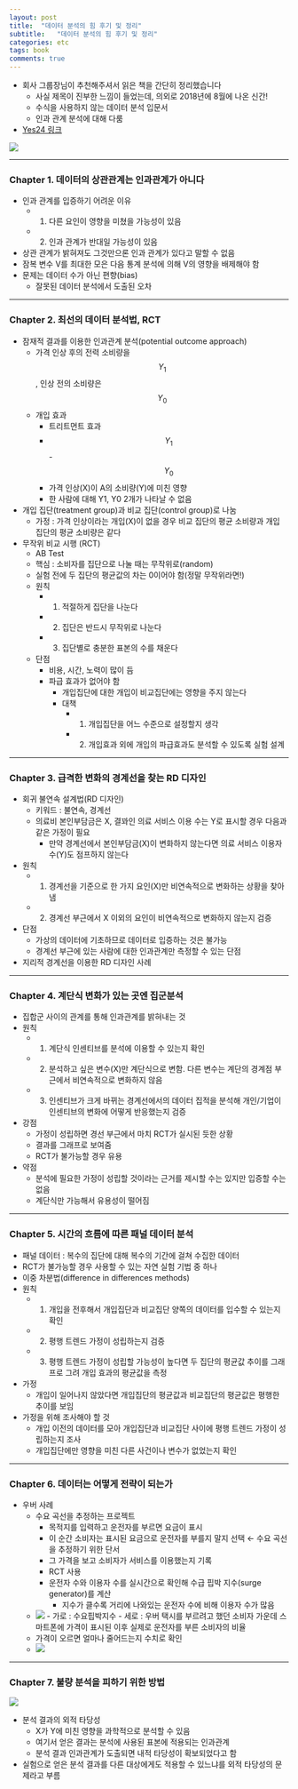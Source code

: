 ```yaml
---
layout: post
title:  "데이터 분석의 힘 후기 및 정리"
subtitle:   "데이터 분석의 힘 후기 및 정리"
categories: etc
tags: book
comments: true
---
```


- 회사 그룹장님이 추천해주셔서 읽은 책을 간단히 정리했습니다
	- 사실 제목이 진부한 느낌이 들었는데, 의외로 2018년에 8월에 나온 신간!
	- 수식을 사용하지 않는 데이터 분석 입문서
	- 인과 관계 분석에 대해 다룸
- [Yes24 링크](http://www.yes24.com/24/goods/64094963)

<img src="https://www.dropbox.com/s/bsh6rwsgbzony9o/2018-12-10%2023.13.16.jpg?raw=1">

---

### Chapter 1. 데이터의 상관관계는 인과관계가 아니다
- 인과 관계를 입증하기 어려운 이유
    - 1) 다른 요인이 영향을 미쳤을 가능성이 있음
    - 2) 인과 관계가 반대일 가능성이 있음
- 상관 관계가 밝혀져도 그것만으론 인과 관계가 있다고 말할 수 없음
- 잠복 변수 V를 최대한 모은 다음 통계 분석에 의해 V의 영향을 배제해야 함
- 문제는 데이터 수가 아닌 편향(bias)
    - 잘못된 데이터 분석에서 도출된 오차

---

### Chapter 2. 최선의 데이터 분석법, RCT
- 잠재적 결과를 이용한 인과관계 분석(potential outcome approach)
    - 가격 인상 후의 전력 소비량을 $$Y_1$$, 인상 전의 소비량은 $$Y_0$$
    - 개입 효과
        - 트리트먼트 효과
        - $$Y_1$$ - $$Y_0$$
        - 가격 인상(X)이 A의 소비량(Y)에 미친 영향
        - 한 사람에 대해 Y1, Y0 2개가 나타날 수 없음
- 개입 집단(treatment group)과 비교 집단(control group)로 나눔
    - 가정 : 가격 인상이라는 개입(X)이 없을 경우 비교 집단의 평균 소비량과 개입 집단의 평균 소비량은 같다
- 무작위 비교 시행 (RCT)
    - AB Test
    - 핵심 : 소비자를 집단으로 나눌 때는 무작위로(random)
    - 실험 전에 두 집단의 평균값의 차는 0이어야 함(정말 무작위라면!)
    - 원칙
        - 1) 적절하게 집단을 나눈다
        - 2) 집단은 반드시 무작위로 나눈다
        - 3) 집단별로 충분한 표본의 수를 채운다
    - 단점
        - 비용, 시간, 노력이 많이 듬
        - 파급 효과가 없어야 함
            - 개입집단에 대한 개입이 비교집단에는 영향을 주지 않는다
            - 대책
                - 1) 개입집단을 어느 수준으로 설정할지 생각
                - 2) 개입효과 외에 개입의 파급효과도 분석할 수 있도록 실험 설계

---

### Chapter 3. 급격한 변화의 경계선을 찾는 RD 디자인

- 회귀 불연속 설계법(RD 디자인)
    - 키워드 : 불연속, 경계선
    - 의료비 본인부담금은 X, 결꽈인 의료 서비스 이용 수는 Y로 표시할 경우 다음과 같은 가정이 필요
        - 만약 경계선에서 본인부담금(X)이 변화하지 않는다면 의료 서비스 이용자 수(Y)도 점프하지 않는다
- 원칙
    - 1) 경계선을 기준으로 한 가지 요인(X)만 비연속적으로 변화하는 상황을 찾아냄
    - 2) 경계선 부근에서 X 이외의 요인이 비연속적으로 변화하지 않는지 검증
- 단점
    - 가상의 데이터에 기초하므로 데이터로 입증하는 것은 불가능
    - 경계선 부근에 있는 사람에 대한 인과관계만 측정할 수 있는 단점
- 지리적 경계선을 이용한 RD 디자인 사례

---

### Chapter 4. 계단식 변화가 있는 곳엔 집군분석

- 집합군 사이의 관계를 통해 인과관계를 밝혀내는 것
- 원칙
    - 1) 계단식 인센티브를 분석에 이용할 수 있는지 확인
    - 2) 분석하고 싶은 변수(X)만 계단식으로 변함. 다른 변수는 계단의 경계점 부근에서 비연속적으로 변화하지 않음
    - 3) 인센티브가 크게 바뀌는 경계선에서의 데이터 집적을 분석해 개인/기업이 인센티브의 변화에 어떻게 반응했는지 검증
- 강점
    - 가정이 성립하면 경선 부근에서 마치 RCT가 실시된 듯한 상황
    - 결과를 그래프로 보여줌
    - RCT가 불가능할 경우 유용
- 약점
    - 분석에 필요한 가정이 성립할 것이라는 근거를 제시할 수는 있지만 입증할 수는 없음
    - 계단식만 가능해서 유용성이 떨어짐

---

### Chapter 5. 시간의 흐름에 따른 패널 데이터 분석
- 패널 데이터 : 복수의 집단에 대해 복수의 기간에 걸쳐 수집한 데이터
- RCT가 불가능할 경우 사용할 수 있는 자연 실험 기법 중 하나
- 이중 차분법(difference in differences methods)
- 원칙
    - 1) 개입을 전후해서 개입집단과 비교집단 양쪽의 데이터를 입수할 수 있는지 확인
    - 2) 평행 트렌드 가정이 성립하는지 검증
    - 3) 평행 트렌드 가정이 성립할 가능성이 높다면 두 집단의 평균값 추이를 그래프로 그려 개입 효과의 평균값을 측정
- 가정
    - 개입이 일어나지 않았다면 개입집단의 평균값과 비교집단의 평균값은 평행한 추이를 보임
- 가정을 위해 조사해야 할 것
    - 개입 이전의 데이터를 모아 개입집단과 비교집단 사이에 평행 트렌드 가정이 성립하는지 조사
    - 개입집단에만 영향을 미친 다른 사건이나 변수가 없었는지 확인

---

### Chapter 6. 데이터는 어떻게 전략이 되는가
- 우버 사례
    - 수요 곡선을 추정하는 프로젝트
        - 목적지를 입력하고 운전자를 부르면 요금이 표시
        - 이 순간 소비자는 표시된 요금으로 운전자를 부를지 말지 선택 ← 수요 곡선을 추정하기 위한 단서
        - 그 가격을 보고 소비자가 서비스를 이용했는지 기록
        - RCT 사용
        - 운전자 수와 이용자 수를 실시간으로 확인해 수급 핍박 지수(surge generator)를 계산
            - 지수가 클수록 거리에 나와있는 운전자 수에 비해 이용자 수가 많음
    - <img src="https://www.dropbox.com/s/3v5cca7txswlr30/2018-12-10%2022.52.53.jpg?raw=1">
        - 가로 : 수요핍박지수
        - 세로 : 우버 택시를 부르려고 했던 소비자 가운데 스마트폰에 가격이 표시된 이후 실제로 운전자를 부른 소비자의 비율
    - 가격이 오르면 얼마나 줄어드는지 수치로 확인
    - <img src="https://www.dropbox.com/s/uk3tdbkdxr1ngnj/2018-12-10%2022.54.33.jpg?raw=1">

---

### Chapter 7. 불량 분석을 피하기 위한 방법
<img src="https://www.dropbox.com/s/5n0b8mqd33cbr7t/2018-12-10%2022.59.41.jpg?raw=1">

- 분석 결과의 외적 타당성
    - X가 Y에 미친 영향을 과학적으로 분석할 수 있음
    - 여기서 얻은 결과는 분석에 사용된 표본에 적용되는 인과관계
    - 분석 결과 인과관계가 도출되면 내적 타당성이 확보되었다고 함
- 실험으로 얻은 분석 결과를 다른 대상에게도 적용할 수 있느냐를 외적 타당성의 문제라고 부름



